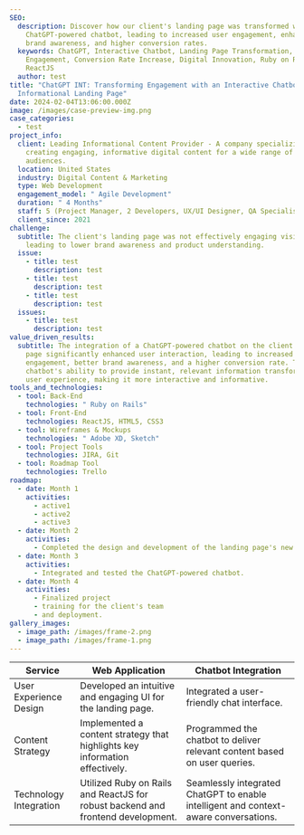 ```yaml
---
SEO:
  description: Discover how our client's landing page was transformed with a
    ChatGPT-powered chatbot, leading to increased user engagement, enhanced
    brand awareness, and higher conversion rates.
  keywords: ChatGPT, Interactive Chatbot, Landing Page Transformation, User
    Engagement, Conversion Rate Increase, Digital Innovation, Ruby on Rails,
    ReactJS
  author: test
title: "ChatGPT INT: Transforming Engagement with an Interactive Chatbot on an
  Informational Landing Page"
date: 2024-02-04T13:06:00.000Z
image: /images/case-preview-img.png
case_categories:
  - test
project_info:
  client: Leading Informational Content Provider - A company specializing in
    creating engaging, informative digital content for a wide range of
    audiences.
  location: United States
  industry: Digital Content & Marketing
  type: Web Development
  engagement_model: " Agile Development"
  duration: " 4 Months"
  staff: 5 (Project Manager, 2 Developers, UX/UI Designer, QA Specialist)
  client_since: 2021
challenge:
  subtitle: The client's landing page was not effectively engaging visitors,
    leading to lower brand awareness and product understanding.
  issue:
    - title: test
      description: test
    - title: test
      description: test
    - title: test
      description: test
  issues:
    - title: test
      description: test
value_driven_results:
  subtitle: The integration of a ChatGPT-powered chatbot on the client's landing
    page significantly enhanced user interaction, leading to increased
    engagement, better brand awareness, and a higher conversion rate. The
    chatbot's ability to provide instant, relevant information transformed the
    user experience, making it more interactive and informative.
tools_and_technologies:
  - tool: Back-End
    technologies: " Ruby on Rails"
  - tool: Front-End
    technologies: ReactJS, HTML5, CSS3
  - tool: Wireframes & Mockups
    technologies: " Adobe XD, Sketch"
  - tool: Project Tools
    technologies: JIRA, Git
  - tool: Roadmap Tool
    technologies: Trello
roadmap:
  - date: Month 1
    activities:
      - active1
      - active2
      - active3
  - date: Month 2
    activities:
      - Completed the design and development of the landing page's new UI.
  - date: Month 3
    activities:
      - Integrated and tested the ChatGPT-powered chatbot.
  - date: Month 4
    activities:
      - Finalized project
      - training for the client's team
      - and deployment.
gallery_images:
  - image_path: /images/frame-2.png
  - image_path: /images/frame-1.png
---
```

| Service | Web Application | Chatbot Integration |
| --- | --- | --- |
| User Experience Design | Developed an intuitive and engaging UI for the landing page. | Integrated a user-friendly chat interface. |
| Content Strategy | Implemented a content strategy that highlights key information effectively. | Programmed the chatbot to deliver relevant content based on user queries. |
| Technology Integration | Utilized Ruby on Rails and ReactJS for robust backend and frontend development. | Seamlessly integrated ChatGPT to enable intelligent and context-aware conversations. |
